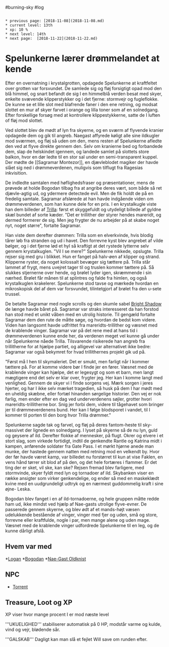 #burning-sky #log

```ad-info

* previous page: [2018-11-08](2018-11-08.md)
* current level: 13th
* xp: 10 %
* next level: 14th
* next page:  [2018-11-22](2018-11-22.md) 
```

# Spelunkerne lærer drømmelandet at kende  
Efter en overnatning i krystalgrotten, opdagede Spelunkerne at kraftfeltet over grotten var forsvundet. De samlede sig og fløj forsigtigt opad mod den blå himmel, og snart befandt de sig I en himmelblå verden besat med skyer, enkelte svævende klipperstykker og i det fjerne: stormvejr og fugleflokke. De kunne se et lille slot med blafrende faner i den ene retning, og modsat slottet en mur af skyer farvet i orange og lilla toner som af en solnedgang. Efter forskellige forsøg med at kontrollere klippestykkerne, satte de I luften of fløj mod slottet.
Ved slottet blev de mødt af lyn fra skyerne, og en sværm af flyvende kranier opdagede dem og gik til angreb. Naegast affyrede køligt alle sine ildkugler mod sværmen, og fløj så uden om den, mens resten af Spelunkerne afledte den ved at flyve direkte gennem den. Selv om kranierne bed og forbandede dem, slap de helskindet igennem, og landede samlet på slottets store balkon, hvor en dør ledte til en stor sal under en semi-transparent kuppel. Der mødte de [[Sagramar Montezor]], en djævleblodet magiker der havde slået sig ned i drømmeverdenen, muligvis som tilflugt fra Ragesias inkvisition.
De indledte samtalen med høflighedsfraser og præsentationer, mens de prøvede at holde Bogodan tilbag fra at angribe deres vært, som både så ret djævle-agtig ud, og ydermere detectede evil. Men de fik holdt de på en fredelig samtale. Sagramar afslørede at han havde indgående viden om drømmeverdenen, som han kunne dele for en pris. I en krystalkugle viste han dem billeder af [Trilla](Trilla.md): først et skyggefuldt og utydeligt billede af gyldne skæl bundet af sorte kæder. "Det er trillither der styrer hendes mareridt, og dermed formerer de sig. Men jeg frygter de nu arbejder på at skabe noget nyt, noget større", fortalte Sagramar.
Han viste dem derefter drømmen: Trilla som en elverkvinde, hvis blodig tårer løb fra stranden og ud i havet. Den forrevne kyst blev angrebet af vilde bølger, og i det fjerne lød et hyl så kraftigt at det rystede lytterne selv gennem krystalkuglen. "Vil I se mere?" Spelunkerne nikkede, opslugte. Trilla rejser sig med gru i blikket. Hun er fanget på halv-øen af klipper og strand. Klipperne ryster, da noget kolossalt bevæger sig tættere på. Trilla står lammet af frygt, mens uvejret tager til og truslen kommer tættere på. Så slukkes stjernerne over hende, og brølet lyder igen, skræmmende i sin nærhed. Brølet får månen til at splintres og falde fra himlen, og også krystalkuglen krakelerer. Spelunkerne stod tavse og mærkede hvordan en mikroskopisk del af dem var forsvundet, tilintetgjort af brølet fra den u-sete trussel. 
De betalte Sagramar med nogle scrolls og den skumle sabel [Bright Shadow](Bright%20Shadow.md) de længe havde båret på. Sagramar var straks interesseret da han forstod han stod med et unikt våben med en utrolig historie. Til gengæld fortalte Sagramar dem den rute de måtte søge, og hvordan de bedst kom videre. Viden han langsomt havde udfrittet fra mareridts-trillither og væsnet med de krablende vinger. Sagramar var på det rene med at hans tid i drømmeverdenen kunne ende her, da verdenen meget vel kunne gå under når Spelunkerne nåede Trilla. Tilsvarende risikerede han angreb fra trillitherne for at hjælpe partiet, og alligevel var alternativet ikke bedre: Sagramar var også bekymret for hvad trillithernes projekt gik ud på.
"Først må I hen til skymaleriet. Det er smukt, men farligt når I kommer tættere på. For at komme videre bør I finde jer en fører. Væsnet med de krablende vinger kan hjælpe, det er legesygt og som et barn, men langt mægtigere end det selv er klar over, frygter jeg. Her kan I komme langt med venlighed. Gennem de skyer vi I finde sorgens vej. Mærk sorgen i jeres hjerter, og har I ikke selv mærket tragedien, så husk på dem I har mødt med en uheldig skæbne, eller fortæl hinanden sørgelige historier. Den vej er nok farlig, men ender efter en dag ved underverdenens søjler, grotter hvori mareridts-trillitherne bor. Snig jer forbi dem, videre til tågehavet som bringer jer til drømmeverdenens bund. Her kan I følge blodsporet i vandet, til I kommer til porten til den borg hvor Trilla drømmer."
Spelunkerne sagde tak og farvel, og fløj på deres fantom-heste til sky-massivet der lignede en solnedgang. I lyset på skyerne så de nu lyn, guld og geysere af ild. Derefter flokke af mennesker, på flugt. Okrer og elvere i et stort slag, som virkede fortidigt, indtil de genkendte Rantle og Katrina midt i kampen, anførende soldater fra Gate Pass. I et mørkt hjørne anede man munke, der hastede gennem natten med retning mod en velkendt by. Hvor der før havde været kamp, var billedet nu forstørret til kun at vise Faklen, en vens hånd tørrer sit blod af på den, og det hele fortæres i flammer. Er det ting der er sket, vil ske, kan ske? Rejsen fremad blev farligere, med stormvinde, skyer fyldt med lyn og tornadoer af ild. Skybanken viser en række ansigter som virker genkendelige, og ender så med en maskeklædt kvine med en uudgrundeligt udtryk og en nærmest guddommelig kraft i sine øjne- Leska.
Bogodan blev fanget i en af ild-tornadoerne, og hele gruppen måtte redde ham ud, ikke mindst ved hjælp af Nae-gasts utrolige flyve-evner. De passerede gennem skyerne, og blev ødt af et mands-højt væsen udelukkende bestående af vinger, vinger med fjer og uden, små og store, forrevne eller kraftfulde, nogle i par, men mange alene og uden mage. Væsnet med de krablende vinger udfordrede Spelunkerne til en leg, og de kunne dårligt afslå. 
## Hvem var med 
*[Logan](Logan.md)
*[Bogodan](Bogodan.md)
*[Nae-Gast Oldknist](Nae-Gast%20Oldknist.md)
## NPC 
* [Torrent](Torrent.md)
## Treasure, Loot og XP 
XP viser hvor mange procent I er mod næste level
'''UKUELIGHED''' stabiliserer automatisk på 0 HP, modstår varme og kulde, vind og vejr, blødende sår.
'''GALSKAB''' Dagligt kan man slå et fejlet Will save om runden efter.
